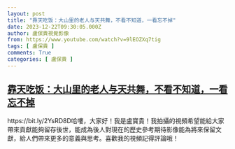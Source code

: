 ```yaml
---
layout: post
title: "靠天吃饭：大山里的老人与天共舞，不看不知道，一看忘不掉"
date: 2023-12-22T09:30:05.000Z
author: 盧保貴視覺影像
from: https://www.youtube.com/watch?v=9lEOZXq7tig
tags: [ 盧保貴 ]
comments: True
categories: [ 盧保貴 ]
---
```

<!--1703237405000-->
[靠天吃饭：大山里的老人与天共舞，不看不知道，一看忘不掉](https://www.youtube.com/watch?v=9lEOZXq7tig)
------

<div>
https://bit.ly/2YsRD8D哈嘍，大家好！我是盧寶貴！我拍攝的視頻希望能給大家帶來貢獻能夠留存後世，能成為後人對現在的歷史參考期待影像能為將來保留文獻，給人們帶來更多的意義與思考。喜歡我的視頻記得評論哦！
</div>
